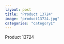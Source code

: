 ```yaml
---
layout: post
title: "Product 13724"
image: "product13724.jpg"
categories: "category1"
---
```

Product 13724
